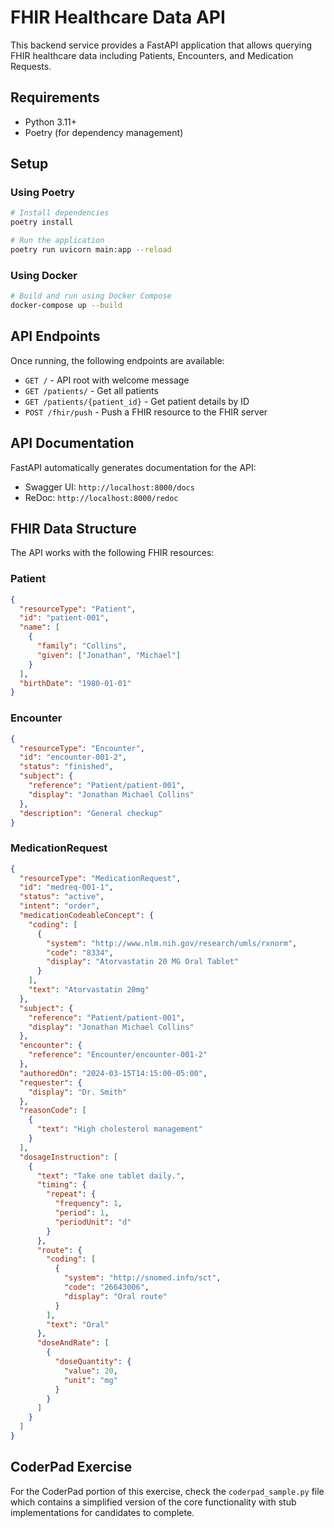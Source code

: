 # FHIR Healthcare Data API

This backend service provides a FastAPI application that allows querying FHIR healthcare data including Patients, Encounters, and Medication Requests.

## Requirements

- Python 3.11+
- Poetry (for dependency management)

## Setup

### Using Poetry

```bash
# Install dependencies
poetry install

# Run the application
poetry run uvicorn main:app --reload
```

### Using Docker

```bash
# Build and run using Docker Compose
docker-compose up --build
```

## API Endpoints

Once running, the following endpoints are available:

- `GET /` - API root with welcome message
- `GET /patients/` - Get all patients
- `GET /patients/{patient_id}` - Get patient details by ID
- `POST /fhir/push` - Push a FHIR resource to the FHIR server

## API Documentation

FastAPI automatically generates documentation for the API:

- Swagger UI: `http://localhost:8000/docs`
- ReDoc: `http://localhost:8000/redoc`

## FHIR Data Structure

The API works with the following FHIR resources:

### Patient

```json
{
  "resourceType": "Patient",
  "id": "patient-001",
  "name": [
    {
      "family": "Collins",
      "given": ["Jonathan", "Michael"]
    }
  ],
  "birthDate": "1980-01-01"
}
```

### Encounter

```json
{
  "resourceType": "Encounter",
  "id": "encounter-001-2",
  "status": "finished",
  "subject": {
    "reference": "Patient/patient-001",
    "display": "Jonathan Michael Collins"
  },
  "description": "General checkup"
}
```

### MedicationRequest

```json
{
  "resourceType": "MedicationRequest",
  "id": "medreq-001-1",
  "status": "active",
  "intent": "order",
  "medicationCodeableConcept": {
    "coding": [
      {
        "system": "http://www.nlm.nih.gov/research/umls/rxnorm",
        "code": "8334",
        "display": "Atorvastatin 20 MG Oral Tablet"
      }
    ],
    "text": "Atorvastatin 20mg"
  },
  "subject": {
    "reference": "Patient/patient-001",
    "display": "Jonathan Michael Collins"
  },
  "encounter": {
    "reference": "Encounter/encounter-001-2"
  },
  "authoredOn": "2024-03-15T14:15:00-05:00",
  "requester": {
    "display": "Dr. Smith"
  },
  "reasonCode": [
    {
      "text": "High cholesterol management"
    }
  ],
  "dosageInstruction": [
    {
      "text": "Take one tablet daily.",
      "timing": {
        "repeat": {
          "frequency": 1,
          "period": 1,
          "periodUnit": "d"
        }
      },
      "route": {
        "coding": [
          {
            "system": "http://snomed.info/sct",
            "code": "26643006",
            "display": "Oral route"
          }
        ],
        "text": "Oral"
      },
      "doseAndRate": [
        {
          "doseQuantity": {
            "value": 20,
            "unit": "mg"
          }
        }
      ]
    }
  ]
}
```

## CoderPad Exercise

For the CoderPad portion of this exercise, check the `coderpad_sample.py` file which contains a simplified version of the core functionality with stub implementations for candidates to complete. 